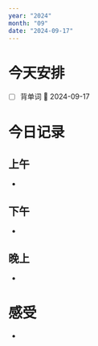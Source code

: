 ```yaml
---
year: "2024"
month: "09"
date: "2024-09-17"
---
```

# 今天安排
- [ ] 背单词 📅 2024-09-17




# 今日记录

## 上午
*  

## 下午
* 

## 晚上
* 

# 感受
* 




